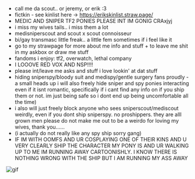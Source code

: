- call me da scout.. or jeremy, or erik :3
- fictkin - see kinlist here -> https://erikskinlist.straw.page/
- MEDIC AND SNIPER TF2 PONIES PLEASE INT IM GONIG CRAxjyj
- i miss my wives tails.. i miss them a lot
- medisniperscout and scout x scout connoisseur 
- bi/gay transmasc little freak.. a little fem sometimes if i feel like it
- go to my strawpage for more about me info and stuff + to leave me shit in my askbox or draw me stuff
- fandoms i enjoy: tf2, overwatch, lethal company
- I LOOOVE RED VOX AND NSP!!!!
- please int/leave me asks and stuff i love lookin' at dat stuff
- hiding sniperspy/bloody suit and medispy/gentle surgery fans proudly - a small heads up i will also freely hide sniper and spy ponies interacting even if it isnt romantic, specifically if i cant find any info on if you ship them or not. im just being safe so i dont end up being uncomfortable all the time)
- i also will just freely block anyone who sees sniperscout/mediscout weirdly, even if you dont ship sniperspy. no proshippers. they are alll grown men please do not make me out to be a weirdo for loving my wives, thank you......
- (i actually do not really like any spy ship sorry gang)
- IF IM WITH OOMFS AND UR COSPLAYING ONE OF THEIR KINS AND U VERY CLEARLY SHIP THE CHARACTER MY PONY IS AND UR WALKING UP TO ME IM RUNNING AWAY CARTOONISHLY. I KNOW THERE IS NOTHING WRONG WITH THE SHIP BUT I AM RUNNING MY ASS AWAY

![gif](https://cdn.discordapp.com/attachments/857675663309668356/1299446510827737088/12132811_cd5b7.gif)
<!---
ianian69/ianian69 is a ✨ special ✨ repository because its `README.md` (this file) appears on your GitHub profile.
You can click the Preview link to take a look at your changes.
--->
